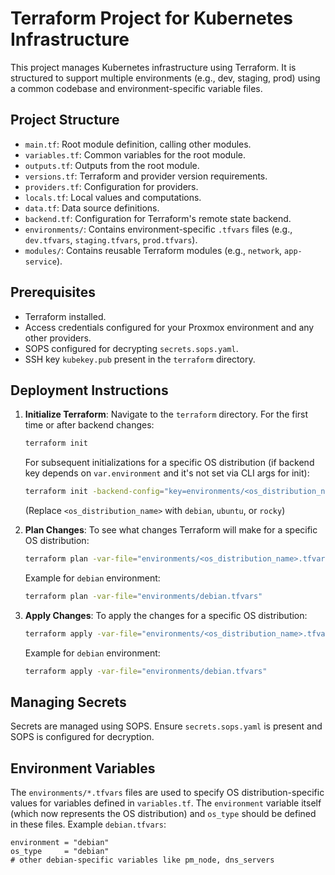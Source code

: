 # Terraform Project for Kubernetes Infrastructure

This project manages Kubernetes infrastructure using Terraform. It is structured to support multiple environments (e.g., dev, staging, prod) using a common codebase and environment-specific variable files.

## Project Structure

- `main.tf`: Root module definition, calling other modules.
- `variables.tf`: Common variables for the root module.
- `outputs.tf`: Outputs from the root module.
- `versions.tf`: Terraform and provider version requirements.
- `providers.tf`: Configuration for providers.
- `locals.tf`: Local values and computations.
- `data.tf`: Data source definitions.
- `backend.tf`: Configuration for Terraform's remote state backend.
- `environments/`: Contains environment-specific `.tfvars` files (e.g., `dev.tfvars`, `staging.tfvars`, `prod.tfvars`).
- `modules/`: Contains reusable Terraform modules (e.g., `network`, `app-service`).

## Prerequisites

- Terraform installed.
- Access credentials configured for your Proxmox environment and any other providers.
- SOPS configured for decrypting `secrets.sops.yaml`.
- SSH key `kubekey.pub` present in the `terraform` directory.

## Deployment Instructions

1.  **Initialize Terraform**:
    Navigate to the `terraform` directory. For the first time or after backend changes:
    ```bash
    terraform init
    ```
    For subsequent initializations for a specific OS distribution (if backend key depends on `var.environment` and it's not set via CLI args for init):
    ```bash
    terraform init -backend-config="key=environments/<os_distribution_name>/terraform.tfstate"
    ```
    (Replace `<os_distribution_name>` with `debian`, `ubuntu`, or `rocky`)

2.  **Plan Changes**:
    To see what changes Terraform will make for a specific OS distribution:
    ```bash
    terraform plan -var-file="environments/<os_distribution_name>.tfvars"
    ```
    Example for `debian` environment:
    ```bash
    terraform plan -var-file="environments/debian.tfvars"
    ```

3.  **Apply Changes**:
    To apply the changes for a specific OS distribution:
    ```bash
    terraform apply -var-file="environments/<os_distribution_name>.tfvars"
    ```
    Example for `debian` environment:
    ```bash
    terraform apply -var-file="environments/debian.tfvars"
    ```

## Managing Secrets

Secrets are managed using SOPS. Ensure `secrets.sops.yaml` is present and SOPS is configured for decryption.

## Environment Variables

The `environments/*.tfvars` files are used to specify OS distribution-specific values for variables defined in `variables.tf`.
The `environment` variable itself (which now represents the OS distribution) and `os_type` should be defined in these files.
Example `debian.tfvars`:
```hcl
environment = "debian"
os_type     = "debian"
# other debian-specific variables like pm_node, dns_servers
```
